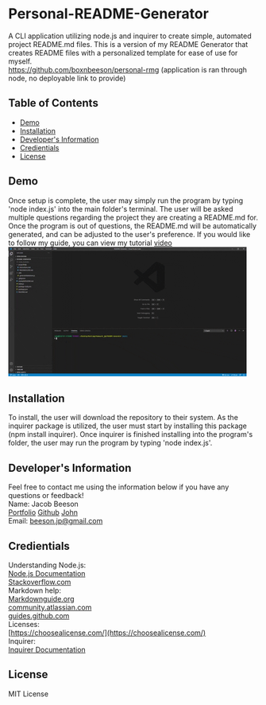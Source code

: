 # Personal-README-Generator
  A CLI application utilizing node.js and inquirer to create simple, automated project README.md files. This is a version of my README Generator that creates README files with a personalized template for ease of use for myself.
  <br>
  https://github.com/boxnbeeson/personal-rmg (application is ran through node, no deployable link to provide)
  ## Table of Contents
  * [Demo](#demo)
  * [Installation](#installation)
  * [Developer's Information](#devInfo)
  * [Credientials](#credientials)
  * [License](#license)
  
  ## <a name="demo"></a>Demo
  Once setup is complete, the user may simply run the program by typing 'node index.js' into the main folder's terminal. The user will be asked multiple questions regarding the project they are creating a README.md for. Once the program is out of questions, the README.md will be automatically generated, and can be adjusted to the user's preference. If you would like to follow my guide, you can view my tutorial [video](https://youtu.be/34QGRu6J9O0)
  ![](Assets/READMEGen.gif)
  ## <a name="installation"></a>Installation
  To install, the user will download the repository to their system. As the inquirer package is utilized, the user must start by installing this package (npm install inquirer). Once inquirer is finished installing into the program's folder, the user may run the program by typing 'node index.js'.
  ## <a name="devInfo"></a>Developer's Information
  Feel free to contact me using the information below if you have any questions or feedback!
  <br>
  Name: Jacob Beeson
  <br>
  [Portfolio](https://boxnbeeson.github.io/Portfolio/)
  [Github](https://github.com/boxnbeeson)
  <a href="mailto:john@example.com">John</a>
  <br>
  Email: <beeson.jp@gmail.com>
  ## <a name="credientials"></a>Credientials
  Understanding Node.js:
  <br>
  [Node.js Documentation](https://nodejs.org/docs/latest/api/documentation.html)
  <br>
  [Stackoverflow.com](https://stackoverflow.com/questions/2496710/writing-files-in-node-js)
  <br>
  Markdown help:
  <br>
  [Markdownguide.org](https://www.markdownguide.org/cheat-sheet/)
  <br>
  [community.atlassian.com](https://community.atlassian.com/t5/Bitbucket-questions/How-to-write-a-table-of-contents-in-a-Readme-md/qaq-p/673363)
  <br>
  [guides.github.com](https://guides.github.com/features/mastering-markdown/)
  <br>
  Licenses:
  <br>
  [https://choosealicense.com/](https://choosealicense.com/)
  <br>
  Inquirer:
  <br>
  [Inquirer Documentation](https://www.npmjs.com/package/inquirer)
  ## <a name="license"></a>License
   MIT License

